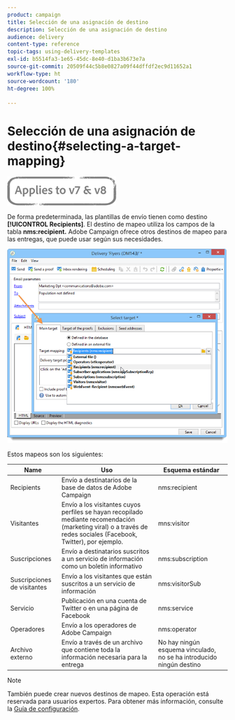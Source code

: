 ```yaml
---
product: campaign
title: Selección de una asignación de destino
description: Selección de una asignación de destino
audience: delivery
content-type: reference
topic-tags: using-delivery-templates
exl-id: b5514fa3-1e65-45dc-8e40-d1ba3b673e7a
source-git-commit: 20509f44c5b8e0827a09f44dffdf2ec9d11652a1
workflow-type: ht
source-wordcount: '180'
ht-degree: 100%

---
```


# Selección de una asignación de destino{#selecting-a-target-mapping}

![](../../assets/common.svg)

De forma predeterminada, las plantillas de envío tienen como destino **[!UICONTROL Recipients]**. El destino de mapeo utiliza los campos de la tabla **nms:recipient.** Adobe Campaign ofrece otros destinos de mapeo para las entregas, que puede usar según sus necesidades.

![](assets/delivery_select_mapping.png)

Estos mapeos son los siguientes:

| Name | Uso | Esquema estándar |
|---|---|---|
| Recipients | Envío a destinatarios de la base de datos de Adobe Campaign | nms:recipient |
| Visitantes | Envío a los visitantes cuyos perfiles se hayan recopilado mediante recomendación (marketing viral) o a través de redes sociales (Facebook, Twitter), por ejemplo. | mns:visitor |
| Suscripciones | Envío a destinatarios suscritos a un servicio de información como un boletín informativo | nms:subscription |
| Suscripciones de visitantes | Envío a los visitantes que están suscritos a un servicio de información | nms:visitorSub |
| Servicio | Publicación en una cuenta de Twitter o en una página de Facebook | nms:service |
| Operadores | Envío a los operadores de Adobe Campaign | nms:operator |
| Archivo externo | Envío a través de un archivo que contiene toda la información necesaria para la entrega | No hay ningún esquema vinculado, no se ha introducido ningún destino |

>[!NOTE]
>
>También puede crear nuevos destinos de mapeo. Esta operación está reservada para usuarios expertos. Para obtener más información, consulte la [Guía de configuración](../../configuration/using/target-mapping.md).
